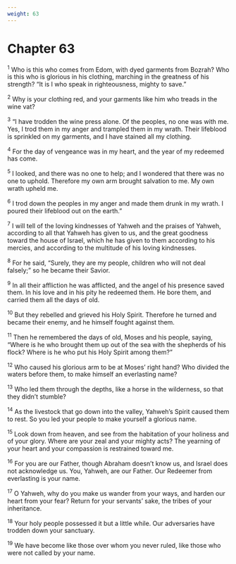 ```yaml
---
weight: 63
---
```


# Chapter 63

<sup>1</sup> Who is this who comes from Edom, with dyed garments from Bozrah? Who is this who is glorious in his clothing, marching in the greatness of his strength? “It is I who speak in righteousness, mighty to save.” 

<sup>2</sup> Why is your clothing red, and your garments like him who treads in the wine vat? 

<sup>3</sup> “I have trodden the wine press alone. Of the peoples, no one was with me. Yes, I trod them in my anger and trampled them in my wrath. Their lifeblood is sprinkled on my garments, and I have stained all my clothing. 

<sup>4</sup> For the day of vengeance was in my heart, and the year of my redeemed has come. 

<sup>5</sup> I looked, and there was no one to help; and I wondered that there was no one to uphold. Therefore my own arm brought salvation to me. My own wrath upheld me. 

<sup>6</sup> I trod down the peoples in my anger and made them drunk in my wrath. I poured their lifeblood out on the earth.” 

<sup>7</sup> I will tell of the loving kindnesses of Yahweh and the praises of Yahweh, according to all that Yahweh has given to us, and the great goodness toward the house of Israel, which he has given to them according to his mercies, and according to the multitude of his loving kindnesses. 

<sup>8</sup> For he said, “Surely, they are my people, children who will not deal falsely;” so he became their Savior. 

<sup>9</sup> In all their affliction he was afflicted, and the angel of his presence saved them. In his love and in his pity he redeemed them. He bore them, and carried them all the days of old. 

<sup>10</sup> But they rebelled and grieved his Holy Spirit. Therefore he turned and became their enemy, and he himself fought against them. 

<sup>11</sup> Then he remembered the days of old, Moses and his people, saying, “Where is he who brought them up out of the sea with the shepherds of his flock? Where is he who put his Holy Spirit among them?” 

<sup>12</sup> Who caused his glorious arm to be at Moses’ right hand? Who divided the waters before them, to make himself an everlasting name? 

<sup>13</sup> Who led them through the depths, like a horse in the wilderness, so that they didn’t stumble? 

<sup>14</sup> As the livestock that go down into the valley, Yahweh’s Spirit caused them to rest. So you led your people to make yourself a glorious name. 

<sup>15</sup> Look down from heaven, and see from the habitation of your holiness and of your glory. Where are your zeal and your mighty acts? The yearning of your heart and your compassion is restrained toward me. 

<sup>16</sup> For you are our Father, though Abraham doesn’t know us, and Israel does not acknowledge us. You, Yahweh, are our Father. Our Redeemer from everlasting is your name. 

<sup>17</sup> O Yahweh, why do you make us wander from your ways, and harden our heart from your fear? Return for your servants’ sake, the tribes of your inheritance. 

<sup>18</sup> Your holy people possessed it but a little while. Our adversaries have trodden down your sanctuary. 

<sup>19</sup> We have become like those over whom you never ruled, like those who were not called by your name. 


